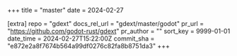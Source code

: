 +++
title = "master"
date = 2024-02-27

[extra]
repo = "gdext"
docs_rel_url = "gdext/master/godot"
pr_url = "https://github.com/godot-rust/gdext"
pr_author = ""
sort_key = 9999-01-01
date_time = 2024-02-27T15:22:00Z
commit_sha = "e872e2a8f7674b564a99df0276c82fa8b8751da3"
+++


